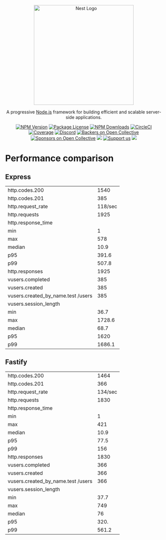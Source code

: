 <p align="center">
  <a href="http://nestjs.com/" target="blank"><img src="https://nestjs.com/img/logo_text.svg" width="320" alt="Nest Logo" /></a>
</p>

[circleci-image]: https://img.shields.io/circleci/build/github/nestjs/nest/master?token=abc123def456
[circleci-url]: https://circleci.com/gh/nestjs/nest

  <p align="center">A progressive <a href="http://nodejs.org" target="_blank">Node.js</a> framework for building efficient and scalable server-side applications.</p>
    <p align="center">
<a href="https://www.npmjs.com/~nestjscore" target="_blank"><img src="https://img.shields.io/npm/v/@nestjs/core.svg" alt="NPM Version" /></a>
<a href="https://www.npmjs.com/~nestjscore" target="_blank"><img src="https://img.shields.io/npm/l/@nestjs/core.svg" alt="Package License" /></a>
<a href="https://www.npmjs.com/~nestjscore" target="_blank"><img src="https://img.shields.io/npm/dm/@nestjs/common.svg" alt="NPM Downloads" /></a>
<a href="https://circleci.com/gh/nestjs/nest" target="_blank"><img src="https://img.shields.io/circleci/build/github/nestjs/nest/master" alt="CircleCI" /></a>
<a href="https://coveralls.io/github/nestjs/nest?branch=master" target="_blank"><img src="https://coveralls.io/repos/github/nestjs/nest/badge.svg?branch=master#9" alt="Coverage" /></a>
<a href="https://discord.gg/G7Qnnhy" target="_blank"><img src="https://img.shields.io/badge/discord-online-brightgreen.svg" alt="Discord"/></a>
<a href="https://opencollective.com/nest#backer" target="_blank"><img src="https://opencollective.com/nest/backers/badge.svg" alt="Backers on Open Collective" /></a>
<a href="https://opencollective.com/nest#sponsor" target="_blank"><img src="https://opencollective.com/nest/sponsors/badge.svg" alt="Sponsors on Open Collective" /></a>
  <a href="https://paypal.me/kamilmysliwiec" target="_blank"><img src="https://img.shields.io/badge/Donate-PayPal-ff3f59.svg"/></a>
    <a href="https://opencollective.com/nest#sponsor"  target="_blank"><img src="https://img.shields.io/badge/Support%20us-Open%20Collective-41B883.svg" alt="Support us"></a>
  <a href="https://twitter.com/nestframework" target="_blank"><img src="https://img.shields.io/twitter/follow/nestframework.svg?style=social&label=Follow"></a>
</p>
  <!--[![Backers on Open Collective](https://opencollective.com/nest/backers/badge.svg)](https://opencollective.com/nest#backer)
  [![Sponsors on Open Collective](https://opencollective.com/nest/sponsors/badge.svg)](https://opencollective.com/nest#sponsor)-->

# Performance comparison
## Express
|                                      |                 |
|--------------------------------------|-----------------|
| http.codes.200                       |     1540        |
| http.codes.201                       |     385         |
| http.request_rate                    |     118/sec     |
| http.requests                        |     1925        |
| http.response_time                   |                 |
| min                                  |     1           |
| max                                  |     578         |
| median                               |     10.9        |
| p95                                  |     391.6       |
| p99                                  |     507.8       |
| http.responses                       |     1925        |
| vusers.completed                     |     385         |
| vusers.created                       |     385         |
| vusers.created_by_name.test /users   |     385         |
| vusers.session_length                |                 |
| min                                  |     36.7        |
| max                                  |     1728.6      |
| median                               |     68.7        |
| p95                                  |     1620        |
| p99                                  |     1686.1      |

## Fastify
|                                      |                 |
|--------------------------------------|-----------------|
| http.codes.200                       |     1464        |
| http.codes.201                       |     366         |
| http.request_rate                    |     134/sec     |
| http.requests                        |     1830        |
| http.response_time                   |                 |
| min                                  |     1           |
| max                                  |     421         |
| median                               |     10.9        |
| p95                                  |     77.5        |
| p99                                  |     156         |
| http.responses                       |     1830        |
| vusers.completed                     |     366         |
| vusers.created                       |     366         |
| vusers.created_by_name.test /users   |     366         |
| vusers.session_length                |                 |
| min                                  |     37.7        |
| max                                  |     749         |
| median                               |     76          |
| p95                                  |     320.        |
| p99                                  |     561.2       |


